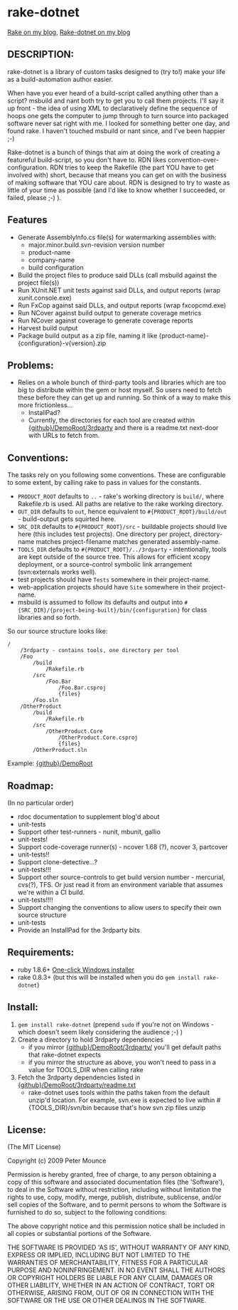 # rake-dotnet

[Rake on my blog](http://blog.neverrunwithscissors.com/tag/rake), [Rake-dotnet on my blog](http://blog.neverrunwithscissors.com/tag/rake-dotnet)

## DESCRIPTION:

rake-dotnet is a library of custom tasks designed to (try to!) make your life as a build-automation author easier.

When have you ever heard of a build-script called anything other than a script?  msbuild and nant both try to get you to call them projects.  I'll say it up front - the idea of using XML to declaratively define the sequence of hoops one gets the computer to jump through to turn source into packaged software never sat right with me.  I looked for something better one day, and found rake.  I haven't touched msbuild or nant since, and I've been happier ;-)

Rake-dotnet is a bunch of things that aim at doing the work of creating a featureful build-script, so you don't have to.  RDN likes convention-over-configuration.  RDN tries to keep the Rakefile (the part YOU have to get involved with) short, because that means you can get on with the business of making software that YOU care about.  RDN is designed to try to waste as little of your time as possible (and I'd like to know whether I succeeded, or failed, please ;-) ).

## Features

*	Generate AssemblyInfo.cs file(s) for watermarking assemblies with:
	*	major.minor.build.svn-revision version number
	*	product-name
	*	company-name
	*	build configuration
*	Build the project files to produce said DLLs (call msbuild against the project file(s))
*	Run XUnit.NET unit tests against said DLLs, and output reports (wrap xunit.console.exe)
*	Run FxCop against said DLLs, and output reports (wrap fxcopcmd.exe)
*	Run NCover against build output to generate coverage metrics
*	Run NCover against coverage to generate coverage reports
*	Harvest build output
*	Package build output as a zip file, naming it like {product-name}-{configuration}-v{version}.zip

## Problems:

*	Relies on a whole bunch of third-party tools and libraries which are too big to distribute within the gem or host myself.  So users need to fetch these before they can get up and running.  So think of a way to make this more frictionless...
	*	InstallPad?
	*	Currently, the directories for each tool are created within [{github}/DemoRoot/3rdparty](http://github.com/petemounce/rake-dotnet/tree/master) and there is a readme.txt next-door with URLs to fetch from.

## Conventions:

The tasks rely on you following some conventions.  These are configurable to some extent, by calling rake to pass in values for the constants.

*	`PRODUCT_ROOT` defaults to `..` - rake's working directory is `build/`, where Rakefile.rb is used.  All paths are relative to the rake working directory.
*	`OUT_DIR` defaults to `out`, hence equivalent to `#{PRODUCT_ROOT}/build/out` - build-output gets squirted here.
*	`SRC_DIR` defaults to `#{PRODUCT_ROOT}/src` -  buildable projects should live here (this includes test projects).  One directory per project, directory-name matches project-filename matches generated assembly-name. 
*	`TOOLS_DIR` defaults to `#{PRODUCT_ROOT}/../3rdparty` - intentionally, tools are kept outside of the source tree.  This allows for efficient xcopy deployment, or a source-control symbolic link arrangement (svn:externals works well).
*	test projects should have `Tests` somewhere in their project-name.
*	web-application projects should have `Site` somewhere in their project-name.
*	msbuild is assumed to follow its defaults and output into `#{SRC_DIR}/{project-being-built}/bin/{configuration}` for class libraries and so forth.

So our source structure looks like:
	
	/
		/3rdparty - contains tools, one directory per tool
		/Foo
			/build
				/Rakefile.rb
			/src
				/Foo.Bar
					/Foo.Bar.csproj
					{files}
			/Foo.sln
		/OtherProduct
			/build
				/Rakefile.rb
			/src
				/OtherProduct.Core
					/OtherProduct.Core.csproj
					{files}
			/OtherProduct.sln

Example: [{github}/DemoRoot](http://github.com/petemounce/rake-dotnet/tree/master)

## Roadmap:

(In no particular order)

*	rdoc documentation to supplement blog'd about
*	unit-tests
*	Support other test-runners - nunit, mbunit, gallio
*	unit-tests!
*	Support code-coverage runner(s) - ncover 1.68 (?), ncover 3, partcover
*	unit-tests!!
*	Support clone-detective...?
*	unit-tests!!!
*	Support other source-controls to get build version number - mercurial, cvs(?), TFS.  Or just read it from an environment variable that assumes we're within a CI build.
*	unit-tests!!!!
*	Support changing the conventions to allow users to specify their own source structure
*	unit-tests
*	Provide an InstallPad for the 3rdparty bits

## Requirements:

*	ruby 1.8.6+ [One-click Windows installer](http://rubyinstaller.rubyforge.org/wiki/wiki.pl)
*	rake 0.8.3+ (but this will be installed when you do `gem install rake-dotnet`)

## Install:

1. `gem install rake-dotnet` (prepend `sudo` if you're not on Windows - which doesn't seem likely considering the audience ;-) )
2. Create a directory to hold 3rdparty dependencies
	* if you mirror [{github}/DemoRoot/3rdparty/](http://github.com/petemounce/rake-dotnet/tree/master/DemoRoot/3rdparty) you'll get default paths that rake-dotnet expects
	* if you mirror the structure as above, you won't need to pass in a value for TOOLS_DIR when calling rake
3. Fetch the 3rdparty dependencies listed in [{github}/DemoRoot/3rdparty/readme.txt](http://github.com/petemounce/rake-dotnet/tree/master/DemoRoot/3rdparty/readme.txt)
	* rake-dotnet uses tools within the paths taken from the default unzip'd location.  For example, svn.exe is expected to live within #{TOOLS_DIR}/svn/bin because that's how svn zip files unzip

## License:

(The MIT License)

Copyright (c) 2009 Peter Mounce

Permission is hereby granted, free of charge, to any person obtaining
a copy of this software and associated documentation files (the
'Software'), to deal in the Software without restriction, including
without limitation the rights to use, copy, modify, merge, publish,
distribute, sublicense, and/or sell copies of the Software, and to
permit persons to whom the Software is furnished to do so, subject to
the following conditions:

The above copyright notice and this permission notice shall be
included in all copies or substantial portions of the Software.

THE SOFTWARE IS PROVIDED 'AS IS', WITHOUT WARRANTY OF ANY KIND,
EXPRESS OR IMPLIED, INCLUDING BUT NOT LIMITED TO THE WARRANTIES OF
MERCHANTABILITY, FITNESS FOR A PARTICULAR PURPOSE AND NONINFRINGEMENT.
IN NO EVENT SHALL THE AUTHORS OR COPYRIGHT HOLDERS BE LIABLE FOR ANY
CLAIM, DAMAGES OR OTHER LIABILITY, WHETHER IN AN ACTION OF CONTRACT,
TORT OR OTHERWISE, ARISING FROM, OUT OF OR IN CONNECTION WITH THE
SOFTWARE OR THE USE OR OTHER DEALINGS IN THE SOFTWARE.
